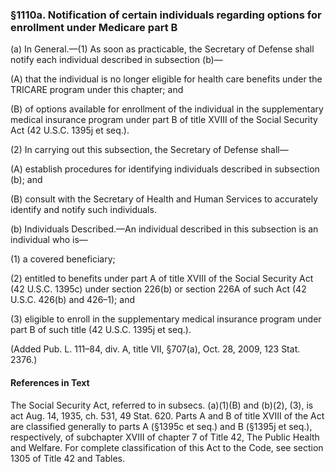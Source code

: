 ### §1110a. Notification of certain individuals regarding options for enrollment under Medicare part B ###

(a) In General.—(1) As soon as practicable, the Secretary of Defense shall notify each individual described in subsection (b)—

(A) that the individual is no longer eligible for health care benefits under the TRICARE program under this chapter; and

(B) of options available for enrollment of the individual in the supplementary medical insurance program under part B of title XVIII of the Social Security Act (42 U.S.C. 1395j et seq.).

(2) In carrying out this subsection, the Secretary of Defense shall—

(A) establish procedures for identifying individuals described in subsection (b); and

(B) consult with the Secretary of Health and Human Services to accurately identify and notify such individuals.

(b) Individuals Described.—An individual described in this subsection is an individual who is—

(1) a covered beneficiary;

(2) entitled to benefits under part A of title XVIII of the Social Security Act (42 U.S.C. 1395c) under section 226(b) or section 226A of such Act (42 U.S.C. 426(b) and 426–1); and

(3) eligible to enroll in the supplementary medical insurance program under part B of such title (42 U.S.C. 1395j et seq.).

(Added Pub. L. 111–84, div. A, title VII, §707(a), Oct. 28, 2009, 123 Stat. 2376.)

#### References in Text ####

The Social Security Act, referred to in subsecs. (a)(1)(B) and (b)(2), (3), is act Aug. 14, 1935, ch. 531, 49 Stat. 620. Parts A and B of title XVIII of the Act are classified generally to parts A (§1395c et seq.) and B (§1395j et seq.), respectively, of subchapter XVIII of chapter 7 of Title 42, The Public Health and Welfare. For complete classification of this Act to the Code, see section 1305 of Title 42 and Tables.